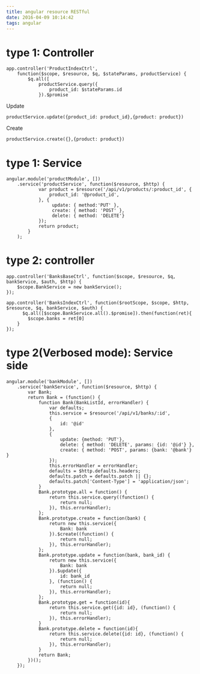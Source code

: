 ```yaml
---
title: angular resource RESTful
date: 2016-04-09 10:14:42
tags: angular
---
```


# type 1: Controller

    app.controller('ProductIndexCtrl',
        function($scope, $resource, $q, $stateParams, productService) {
            $q.all([
                productService.query({
                    product_id: $stateParams.id
                }).$promise

Update

    productService.update({product_id: product_id},{product: product})

Create

    productService.create({},{product: product})

# type 1: Service

    angular.module('productModule', [])
        .service('productService', function($resource, $http) {
                var product = $resource('/api/v1/products/:product_id', {
                    product_id: '@product_id',
                }, {
                     update: { method:'PUT' },
                     create: { method: 'POST' },
                     delete: { method: 'DELETE'}
                });
                return product;
            }
        );

# type 2: controller

    app.controller('BanksBaseCtrl', function($scope, $resource, $q, bankService, $auth, $http) {
        $scope.BankService = new bankService();
    });

    app.controller('BanksIndexCtrl', function($rootScope, $scope, $http, $resource, $q, bankService, $auth) {
          $q.all([$scope.BankService.all().$promise]).then(function(ret){
            $scope.banks = ret[0]
        }
    });




# type 2(Verbosed mode): Service side

    angular.module('bankModule', [])
        .service('bankService', function($resource, $http) {
            var Bank;
            return Bank = (function() {
                function Bank(BankListId, errorHandler) {
                    var defaults;
                    this.service = $resource('/api/v1/banks/:id',
                    {
                        id: '@id'
                    },
                    {
                        update: {method: 'PUT'},
                        delete: { method: 'DELETE', params: {id: '@id'} },
                        create: { method: 'POST', params: {bank: '@bank'} }
                    });
                    this.errorHandler = errorHandler;
                    defaults = $http.defaults.headers;
                    defaults.patch = defaults.patch || {};
                    defaults.patch['Content-Type'] = 'application/json';
                }
                Bank.prototype.all = function() {
                    return this.service.query((function() {
                        return null;
                    }), this.errorHandler);
                };
                Bank.prototype.create = function(bank) {
                    return new this.service({
                        Bank: bank
                    }).$create((function() {
                        return null;
                    }), this.errorHandler);
                };
                Bank.prototype.update = function(bank, bank_id) {
                    return new this.service({
                        Bank: bank
                    }).$update({
                        id: bank_id
                    }, (function() {
                        return null;
                    }), this.errorHandler);
                };
                Bank.prototype.get = function(id){
                    return this.service.get({id: id}, (function() {
                        return null;
                    }), this.errorHandler);
                }
                Bank.prototype.delete = function(id){
                    return this.service.delete({id: id}, (function() {
                        return null;
                    }), this.errorHandler);
                }
                return Bank;
            })();
        });
